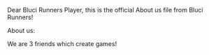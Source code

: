 Dear Bluci Runners Player,
this is the official About us file from Bluci Runners!

About us:

We are 3 friends which create games!